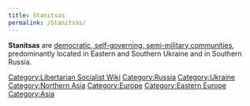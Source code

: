 ```yaml
---
title: Stanitsas
permalink: /Stanitsas/
---
```


**Stanitsas** are [democratic, self-governing, semi-military
communities](List_of_Libertarian_Socialist_Societies.md "wikilink"),
predominantly located in Eastern and Southern Ukraine and in Southern
Russia.

[Category:Libertarian Socialist
Wiki](Category:Libertarian_Socialist_Wiki.md "wikilink")
[Category:Russia](Category:Russia.md "wikilink")
[Category:Ukraine](Category:Ukraine.md "wikilink") [Category:Northern
Asia](Category:Northern_Asia.md "wikilink")
[Category:Europe](Category:Europe.md "wikilink") [Category:Eastern
Europe](Category:Eastern_Europe.md "wikilink")
[Category:Asia](Category:Asia.md "wikilink")